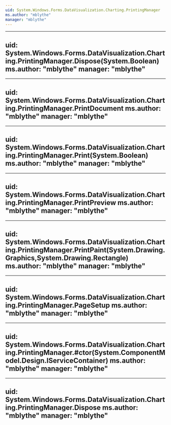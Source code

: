 ```yaml
---
uid: System.Windows.Forms.DataVisualization.Charting.PrintingManager
ms.author: "mblythe"
manager: "mblythe"
---
```


---
uid: System.Windows.Forms.DataVisualization.Charting.PrintingManager.Dispose(System.Boolean)
ms.author: "mblythe"
manager: "mblythe"
---

---
uid: System.Windows.Forms.DataVisualization.Charting.PrintingManager.PrintDocument
ms.author: "mblythe"
manager: "mblythe"
---

---
uid: System.Windows.Forms.DataVisualization.Charting.PrintingManager.Print(System.Boolean)
ms.author: "mblythe"
manager: "mblythe"
---

---
uid: System.Windows.Forms.DataVisualization.Charting.PrintingManager.PrintPreview
ms.author: "mblythe"
manager: "mblythe"
---

---
uid: System.Windows.Forms.DataVisualization.Charting.PrintingManager.PrintPaint(System.Drawing.Graphics,System.Drawing.Rectangle)
ms.author: "mblythe"
manager: "mblythe"
---

---
uid: System.Windows.Forms.DataVisualization.Charting.PrintingManager.PageSetup
ms.author: "mblythe"
manager: "mblythe"
---

---
uid: System.Windows.Forms.DataVisualization.Charting.PrintingManager.#ctor(System.ComponentModel.Design.IServiceContainer)
ms.author: "mblythe"
manager: "mblythe"
---

---
uid: System.Windows.Forms.DataVisualization.Charting.PrintingManager.Dispose
ms.author: "mblythe"
manager: "mblythe"
---
